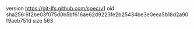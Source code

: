 version https://git-lfs.github.com/spec/v1
oid sha256:6f2be03f075d0b5bf616ae62d9223fe2b25434be3e0eea5b18d2a90f9aeb751d
size 563
